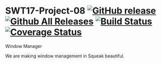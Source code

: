 # SWT17-Project-08  [![GitHub release](https://img.shields.io/github/release/HPI-SWA-Teaching/SWT17-Project-08.svg?label=small%20release&maxAge=0)](https://github.com/HPI-SWA-Teaching/SWT17-Project-08/releases/latest)  [![Github All Releases](https://img.shields.io/github/downloads/HPI-SWA-Teaching/SWT17-Project-08/total.svg?maxAge=0)](https://github.com/HPI-SWA-Teaching/SWT17-Project-08/releases/latest)  [![Build Status ](https://travis-ci.org/HPI-SWA-Teaching/SWT17-Project-08.svg?branch=master)](https://travis-ci.org/HPI-SWA-Teaching/SWT17-Project-08) [![ Coverage Status](https://coveralls.io/repos/github/HPI-SWA-Teaching/SWT17-Project-08/badge.svg?branch=master)](https://coveralls.io/github/HPI-SWA-Teaching/SWT17-Project-08?branch=master)

Window Manager

We are making window management in Squeak beautiful.
